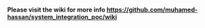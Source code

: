#### Please visit the wiki for more info https://github.com/muhamed-hassan/system_integration_poc/wiki